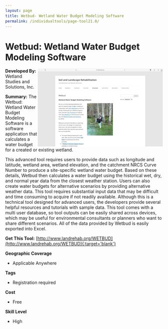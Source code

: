 ```yaml
---
layout: page
title: Wetbud- Wetland Water Budget Modeling Software
permalink: /individualtools/page-tool21.0/
---
```

# Wetbud: Wetland Water Budget Modeling Software

<img src="/images/scaled_250_400/TOOLID_21.0_ScreenCapture-1.png" style="max-height:250px;max-width:400;" align="right"/>

**Developed By:** Wetland Studies and Solutions, Inc.

**Summary:** The Wetbud: Wetland Water Budget Modeling Software is a software application that calculates a water budget for a created or existing wetland. 

This advanced tool requires users to provide data such as longitude and latitude, wetland area, wetland elevation, and the catchment NRCS Curve Number to produce a site-specific wetland water budget. Based on these details, Wetbud then calculates a water budget using the historical wet, dry, and normal year data from the closest weather station. Users can also create water budgets for alternative scenarios by providing alternative weather data. This tool requires substantial input data that may be difficult and time consuming to acquire if not readily available. Although this is a technical tool designed for advanced users, the developers provide several helpful resources and tutorials with sample data. This tool comes with a multi user database, so tool outputs can be easily shared across devices, which may be useful for environmental consultants or planners who want to share different scenarios. All of the data provided by Wetbud is easily exported into Excel.  

**Get This Tool:** [http://www.landrehab.org/WETBUD](http://www.landrehab.org/WETBUD){:target='blank'}

**Geographic Coverage**

* Applicable Anywhere

**Tags**

*  Registration required

**Cost**

* Free

**Skill Level**

* High
